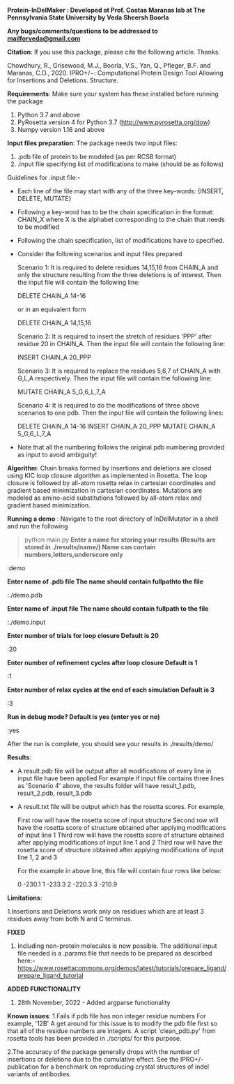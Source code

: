 **Protein-InDelMaker : Developed at Prof. Costas Maranas
lab at The Pennsylvania State University by Veda Sheersh Boorla**

**Any bugs/comments/questions to be addressed to mailforveda@gmail.com**

**Citation**:
If you use this package, please cite the following article. Thanks.

Chowdhury, R., Grisewood, M.J., Boorla, V.S., Yan, Q., Pfleger, B.F. and Maranas, C.D., 2020. IPRO+/−: Computational Protein Design Tool Allowing for Insertions and Deletions. Structure.

**Requirements**:
Make sure your system has these installed before running the package
1. Python 3.7 and above
2. PyRosetta version 4 for Python 3.7 (http://www.pyrosetta.org/dow)
3. Numpy version 1.16 and above

**Input files preparation**:
The package needs two input files:
1. .pdb file of protein to be modeled (as per RCSB format)
2. .input file specifying list of modifications to make (should be as follows)

Guidelines for .input file:-
* Each line of the file may start with any of the three key-words:
  {INSERT, DELETE, MUTATE}
* Following a key-word has to be the chain specification in the format:
  CHAIN_X
  where X is the alphabet corresponding to the chain that needs to be modified
* Following the chain specification, list of modifications have to specified.
* Consider the following scenarios and input files prepared

  Scenario 1: It is required to delete residues 14,15,16 from CHAIN_A and only
  the structure resulting from the three deletions is of interest. Then the
  input file will contain the following line:

  DELETE CHAIN_A 14-16

  or in an equivalent form

  DELETE CHAIN_A 14,15,16

  Scenario 2: It is required to insert the stretch of residues 'PPP' after
  residue 20 in CHAIN_A. Then the input file will contain the following line:

  INSERT CHAIN_A 20_PPP

  Scenario 3: It is required to replace the residues 5,6,7 of CHAIN_A with
  G,L,A respectively. Then the input file will contain the following line:

  MUTATE CHAIN_A 5_G,6_L,7_A

  Scenario 4: It is required to do the modifications of three above scenarios
  to one pdb. Then the input file will contain the following lines:

  DELETE CHAIN_A 14-16
  INSERT CHAIN_A 20_PPP
  MUTATE CHAIN_A 5_G,6_L,7_A

* Note that all the numbering follows the original pdb numbering provided as
input to avoid ambiguity!

**Algorithm**:
Chain breaks formed by insertions and deletions are closed using KIC loop
closure algorithm as implemented in Rosetta. The loop closure is followed  by
all-atom rosetta relax in cartesian coordinates and gradient based minimization
in cartesian coordinates.
Mutations are modeled as amino-acid substitutions followed by all-atom relax and
gradient based minimization.

**Running a demo** :
Navigate to the root directory of InDelMutator in a shell and run the following
> python main.py
**Enter a name for storing your results (Results are stored in ./results/name/)
Name can contain numbers,letters,underscore only**

:demo

**Enter name of .pdb file
The name should contain fullpathto the file**

:./demo.pdb

**Enter name of .input file
The name should contain fullpath to the file**

:./demo.input

**Enter number of trials for loop closure
Default is 20**

:20

**Enter number of refinement cycles after loop closure
Default is 1**

:1

**Enter number of relax cycles at the end of each simulation
Default is 3**

:3

**Run in debug mode?
Default is yes (enter yes or no)**

:yes

After the run is complete, you should see your results in ./results/demo/

**Results**:
* A result.pdb file will be output after all modifications of every line in
  input file have been applied
  For example if input file contains three lines as 'Scenario 4' above,
  the results folder will have result_1.pdb, result_2.pdb, result_3.pdb
* A result.txt file will be output which has the rosetta scores. For example,

  First row will have the rosetta score of input structure
  Second row will have the rosetta score of structure obtained after applying
  modifications of input line 1
  Third row will have the rosetta score of structure obtained after applying
  modifications of input line 1 and 2
  Third row will have the rosetta score of structure obtained after applying
  modifications of input line 1, 2 and 3

  For the example in above line, this file will contain four rows like below:

  0 -230.1
  1 -233.3
  2 -220.3
  3 -210.9


**Limitations**:

1.Insertions and Deletions work only on residues which are at least 3 residues
away from both N and C terminus.

**FIXED**

1. Including non-protein molecules is now possible. The additional input file
needed is a .params file that needs to be prepared as descirbed here:- 
https://www.rosettacommons.org/demos/latest/tutorials/prepare_ligand/prepare_ligand_tutorial

**ADDED FUNCTIONALITY**

1. 28th November, 2022 - Added argparse functionality

**Known issues**:
1.Fails if pdb file has non integer residue numbers
  For example, '12B'
  A get around for this issue is to modify the pdb file first so that all of
  the residue numbers are integers. A script 'clean_pdb.py' from rosetta tools
  has been provided in ./scripts/ for this purpose.

2.The accuracy of the package generally drops with the number of insertions or 
  deletions due to the cumulative effect. See the IPRO+/- publication for a benchmark
  on reproducing crystal structures of indel variants of antibodies.
  
